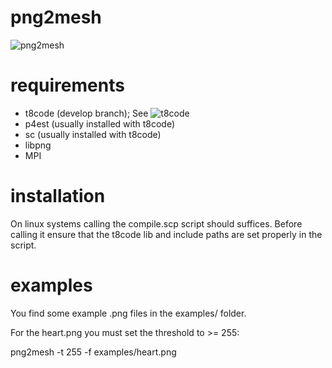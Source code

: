 # png2mesh

![png2mesh](https://github.com/holke/png2mesh/blob/main/logo/png2mesh_logo_mesh.png?raw=true)

# requirements

- t8code (develop branch); See ![t8code](https://github.com/holke/t8code/blob/develop)
- p4est (usually installed with t8code)
- sc    (usually installed with t8code)
- libpng
- MPI

# installation

On linux systems calling the compile.scp script should suffices.
Before calling it ensure that the t8code lib and include paths are set
properly in the script.

# examples

You find some example .png files in the examples/ folder.

For the heart.png you must set the threshold to >= 255:

png2mesh -t 255 -f examples/heart.png
